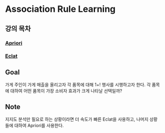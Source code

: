 # Association Rule Learning
## 강의 목차
### [Apriori](https://github.com/EricChoii/ai-boot-camp/blob/main/ai/unsupervised-learning/association-rule/apriori.md)
### [Eclat](https://github.com/EricChoii/ai-boot-camp/blob/main/ai/unsupervised-learning/association-rule/eclat.md)

## Goal
가게 주인이 가게 매출을 올리고자 각 품목에 대해 1+! 행사를 시행하고자 한다. 각 품목에 대하여 어떤 품목이 가장 소비자 효과가 크게 나타날 선택일까?

## Note
지지도 분석만 필요로 하는 상황이라면 더 속도가 빠른 Eclat을 사용하고, 나머지 상황들에 대하여 Apriori를 사용한다.

